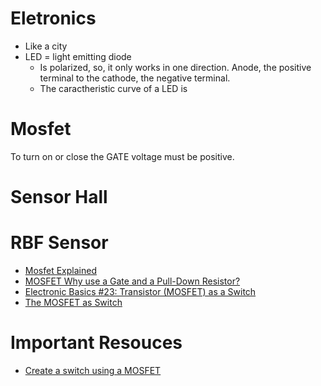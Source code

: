 # Eletronics

- Like a city
- LED = light emitting diode
    - Is polarized, so, it only works in one direction. Anode, the positive terminal to the cathode, the negative
    terminal.
    - The caractheristic curve of a LED is

# Mosfet

To turn on or close the GATE voltage must be positive.

# Sensor Hall
# RBF Sensor

- [Mosfet Explained](https://youtu.be/AwRJsze_9m4?si=OJwr9vy9K6s_-Z-d)
- [MOSFET Why use a Gate and a Pull-Down Resistor?](https://www.youtube.com/watch?v=Wd6NzCY3NgI&ab_channel=DustinWatts)
- [Electronic Basics #23: Transistor (MOSFET) as a Switch](https://www.youtube.com/watch?v=o4_NeqlJgOs&ab_channel=GreatScott%21)
- [The MOSFET as Switch](https://wolles-elektronikkiste.de/en/the-mosfet-as-switch#comment-30429)


# Important Resouces

- [Create a switch using a MOSFET](https://www.youtube.com/watch?v=4xaPfY7r8qU&ab_channel=ForceTronics)
